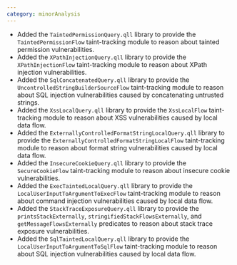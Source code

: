 ```yaml
---
category: minorAnalysis
---
```

* Added the `TaintedPermissionQuery.qll` library to provide the `TaintedPermissionFlow` taint-tracking module to reason about tainted permission vulnerabilities.
* Added the `XPathInjectionQuery.qll` library to provide the `XPathInjectionFlow` taint-tracking module to reason about XPath injection vulnerabilities.
* Added the `SqlConcatenatedQuery.qll` library to provide the `UncontrolledStringBuilderSourceFlow` taint-tracking module to reason about SQL injection vulnerabilities caused by concatenating untrusted strings.
* Added the `XssLocalQuery.qll` library to provide the `XssLocalFlow` taint-tracking module to reason about XSS vulnerabilities caused by local data flow.
* Added the `ExternallyControlledFormatStringLocalQuery.qll` library to provide the `ExternallyControlledFormatStringLocalFlow` taint-tracking module to reason about format string vulnerabilities caused by local data flow.
* Added the `InsecureCookieQuery.qll` library to provide the `SecureCookieFlow` taint-tracking module to reason about insecure cookie vulnerabilities.
* Added the `ExecTaintedLocalQuery.qll` library to provide the `LocalUserInputToArgumentToExecFlow` taint-tracking module to reason about command injection vulnerabilities caused by local data flow.
* Added the `StackTraceExposureQuery.qll` library to provide the `printsStackExternally`, `stringifiedStackFlowsExternally`, and `getMessageFlowsExternally` predicates to reason about stack trace exposure vulnerabilities.
* Added the `SqlTaintedLocalQuery.qll` library to provide the `LocalUserInputToArgumentToSqlFlow` taint-tracking module to reason about SQL injection vulnerabilities caused by local data flow.